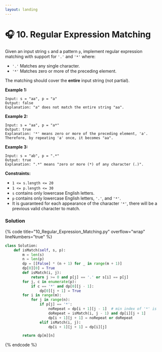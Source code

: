 ```yaml
---
layout: landing
---
```


# 🎧 10. Regular Expression Matching



Given an input string `s` and a pattern `p`, implement regular expression matching with support for `'.'` and `'*'` where:

* `'.'` Matches any single character.​​​​
* `'*'` Matches zero or more of the preceding element.

The matching should cover the **entire** input string (not partial).

&#x20;

**Example 1:**

```
Input: s = "aa", p = "a"
Output: false
Explanation: "a" does not match the entire string "aa".
```

**Example 2:**

```
Input: s = "aa", p = "a*"
Output: true
Explanation: '*' means zero or more of the preceding element, 'a'. Therefore, by repeating 'a' once, it becomes "aa".
```

**Example 3:**

```
Input: s = "ab", p = ".*"
Output: true
Explanation: ".*" means "zero or more (*) of any character (.)".
```

&#x20;

**Constraints:**

* `1 <= s.length <= 20`
* `1 <= p.length <= 30`
* `s` contains only lowercase English letters.
* `p` contains only lowercase English letters, `'.'`, and `'*'`.
* It is guaranteed for each appearance of the character `'*'`, there will be a previous valid character to match.

### Solution

{% code title="10_Regular_Expression_Matching.py" overflow="wrap" lineNumbers="true" %}
```python
class Solution:
    def isMatch(self, s, p):
        m = len(s)
        n = len(p)
        dp = [[False] * (n + 1) for _ in range(m + 1)]
        dp[0][0] = True
        def isMatch(i, j):
            return j >= 0 and p[j] == '.' or s[i] == p[j]
        for j, c in enumerate(p):
            if c == '*' and dp[0][j - 1]:
                dp[0][j + 1] = True
        for i in range(m):
            for j in range(n):
                if p[j] == '*':
                    noRepeat = dp[i + 1][j - 1]  # min index of '*' is 1
                    doRepeat = isMatch(i, j - 1) and dp[i][j + 1]
                    dp[i + 1][j + 1] = noRepeat or doRepeat
                elif isMatch(i, j):
                    dp[i + 1][j + 1] = dp[i][j]

        return dp[m][n]
```
{% endcode %}


